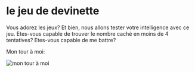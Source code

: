 # le jeu de devinette    
    
Vous adorez les jeux? Et bien, nous allons tester votre intelligence avec ce jeu. Etes-vous capable de trouver le nombre caché en moins de 4 tentatives? Etes-vous capable de me battre?    
    
Mon tour à moi:    
    
![mon tour à moi](https://drive.google.com/open?id=1jVklDYcVwgpHG6tTUJ44kAcczO4Prumh)    


